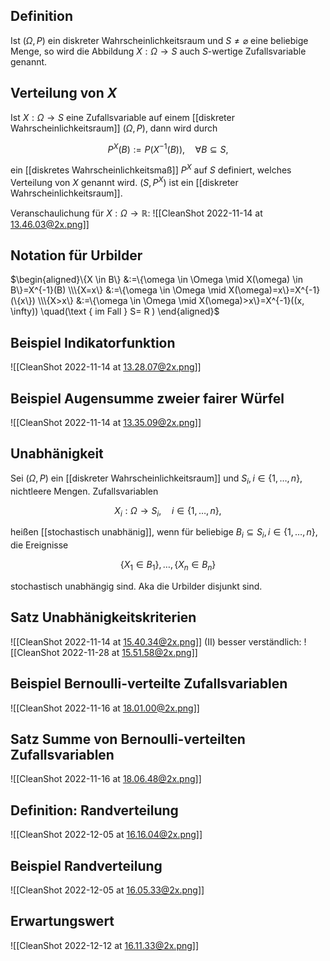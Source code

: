 ## Definition

Ist $(\Omega, P )$ ein diskreter Wahrscheinlichkeitsraum und $S \neq \varnothing$ eine beliebige Menge, so wird die Abbildung $X: \Omega \rightarrow S$ auch $S$-wertige Zufallsvariable genannt.

## Verteilung von $X$

Ist $X: \Omega \rightarrow S$ eine Zufallsvariable auf einem [[diskreter Wahrscheinlichkeitsraum]] $(\Omega, P )$, dann wird durch

$$
P ^X(B):= P \left(X^{-1}(B)\right), \quad \forall B \subseteq S,
$$

ein [[diskretes Wahrscheinlichkeitsmaß]] $P ^X$ auf $S$ definiert, welches Verteilung von $X$ genannt wird. $\left(S, P ^X\right)$ ist ein [[diskreter Wahrscheinlichkeitsraum]].

Veranschaulichung für $X: \Omega \rightarrow \mathbb{R}$:
![[CleanShot 2022-11-14 at 13.46.03@2x.png]]

## Notation für Urbilder

$\begin{aligned}\{X \in B\} &:=\{\omega \in \Omega \mid X(\omega) \in B\}=X^{-1}(B) \\\{X=x\} &:=\{\omega \in \Omega \mid X(\omega)=x\}=X^{-1}(\{x\}) \\\{X>x\} &:=\{\omega \in \Omega \mid X(\omega)>x\}=X^{-1}((x, \infty)) \quad(\text { im Fall } S= R ) \end{aligned}$

## Beispiel Indikatorfunktion

![[CleanShot 2022-11-14 at 13.28.07@2x.png]]

## Beispiel Augensumme zweier fairer Würfel

![[CleanShot 2022-11-14 at 13.35.09@2x.png]]

## Unabhänigkeit

Sei $(\Omega, P )$ ein [[diskreter Wahrscheinlichkeitsraum]] und $S_i, i \in\{1, \ldots, n\}$, nichtleere Mengen. Zufallsvariablen

$$
X_i: \Omega \rightarrow S_i, \quad i \in\{1, \ldots, n\},
$$

heißen [[stochastisch unabhänig]], wenn für beliebige $B_i \subseteq S_i, i \in\{1, \ldots, n\}$, die Ereignisse

$$
\left\{X_1 \in B_1\right\}, \ldots,\left\{X_n \in B_n\right\}
$$

stochastisch unabhängig sind. Aka die Urbilder disjunkt sind.

## Satz Unabhänigkeitskriterien

![[CleanShot 2022-11-14 at 15.40.34@2x.png]]
(II) besser verständlich:
![[CleanShot 2022-11-28 at 15.51.58@2x.png]]

## Beispiel Bernoulli-verteilte Zufallsvariablen

![[CleanShot 2022-11-16 at 18.01.00@2x.png]]

## Satz Summe von Bernoulli-verteilten Zufallsvariablen

![[CleanShot 2022-11-16 at 18.06.48@2x.png]]

## Definition: Randverteilung

![[CleanShot 2022-12-05 at 16.16.04@2x.png]]

## Beispiel Randverteilung

![[CleanShot 2022-12-05 at 16.05.33@2x.png]]

## Erwartungswert

![[CleanShot 2022-12-12 at 16.11.33@2x.png]]
